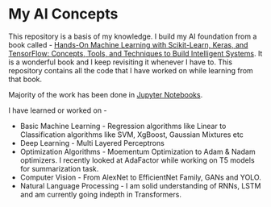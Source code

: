 # My AI Concepts

This repository is a basis of my knowledge. I build my AI foundation from a book called - [Hands-On Machine Learning with Scikit-Learn, Keras, and TensorFlow: Concepts, Tools, and Techniques to Build Intelligent Systems](https://g.co/kgs/Y4Qjtq). It is a wonderful book and I keep revisiting it whenever I have to. This repository contains all the code that I have worked on while learning from that book.

Majority of the work has been done in [Jupyter Notebooks](https://github.com/prikmm/MLprojects/tree/main/notebooks). 

I have learned or worked on - 
* Basic Machine Learning - Regression algorithms like Linear to Classification algorithms like SVM, XgBoost, Gaussian Mixtures etc
* Deep Learning - Multi Layered Perceptrons
* Optimization Algorithms - Moementum Optimization to Adam & Nadam optimizers. I recently looked at AdaFactor while working on T5 models for summarization task.
* Computer Vision - From AlexNet to EfficientNet Family, GANs and YOLO.   
* Natural Language Processing - I am solid understanding of RNNs, LSTM and am currently going indepth in Transformers.
